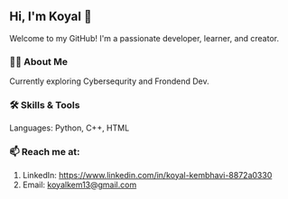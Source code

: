 ## Hi, I'm Koyal 👋
Welcome to my GitHub! I'm a passionate developer, learner, and creator.

### 👨‍💻 About Me
Currently exploring Cybersequrity and Frondend Dev.

### 🛠️ Skills & Tools
Languages: Python, C++, HTML

### 📫 Reach me at:
1) LinkedIn: https://www.linkedin.com/in/koyal-kembhavi-8872a0330
2) Email: koyalkem13@gmail.com
